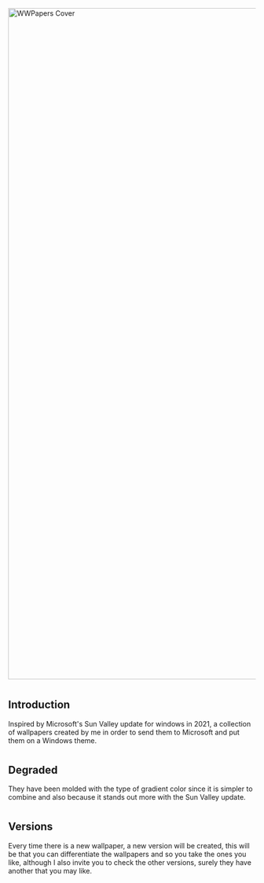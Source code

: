 <img src="https://raw.githubusercontent.com/ToastcodeDev/Windows-Wallpapers/Master/Locale/cover_image.jpg" alt="WWPapers Cover" width="1366"/>

# <h2> Introduction </h2>
<p> Inspired by Microsoft's Sun Valley update for windows in 2021, a collection of wallpapers created by me in order to send them to Microsoft and put them on a Windows theme. </p>

# <h2> Degraded </h2>
<p> They have been molded with the type of gradient color since it is simpler to combine and also because it stands out more with the Sun Valley update. </p>

# <h2> Versions </h2>
<p> Every time there is a new wallpaper, a new version will be created, this will be that you can differentiate the wallpapers and so you take the ones you like, although I also invite you to check the other versions, surely they have another that you may like. </p>
